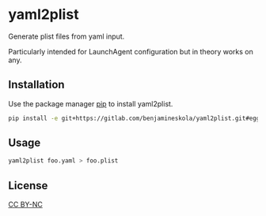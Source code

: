 # yaml2plist

Generate plist files from yaml input.

Particularly intended for LaunchAgent configuration but in theory works on any.

## Installation

Use the package manager [pip](https://pip.pypa.io/en/stable/) to install yaml2plist.

```bash
pip install -e git+https://gitlab.com/benjamineskola/yaml2plist.git#egg=yaml2plist
```

## Usage

```bash
yaml2plist foo.yaml > foo.plist
```

## License

[CC BY-NC](https://creativecommons.org/licenses/by-nc/4.0/)
